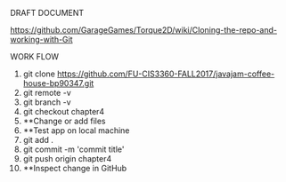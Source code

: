 DRAFT DOCUMENT

https://github.com/GarageGames/Torque2D/wiki/Cloning-the-repo-and-working-with-Git 

WORK FLOW

1. git clone https://github.com/FU-CIS3360-FALL2017/javajam-coffee-house-bp90347.git  
1. git remote -v  
1. git branch -v  
1. git checkout chapter4  
1. **Change or add files  
1. **Test app on local machine
1. git add .  
1. git commit -m 'commit title'  
1. git push origin chapter4
1. **Inspect change in GitHub
